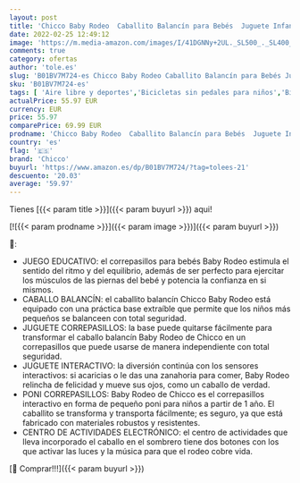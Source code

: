 ```yaml
---
layout: post
title: 'Chicco Baby Rodeo  Caballito Balancín para Bebés  Juguete Infantil Educativo e Interactivo  Poni Correpasillos para Niños con Efectos Sonoros  Juguetes para Niños de 1-3 Años  Máx. 25 Kg'
date: 2022-02-25 12:49:12
image: 'https://m.media-amazon.com/images/I/41DGNNy+2UL._SL500_._SL400_.jpg'
comments: true
category: ofertas
author: 'tole.es'
slug: 'B01BV7M724-es Chicco Baby Rodeo Caballito Balancín para Bebés Juguete...'
sku: 'B01BV7M724-es'
tags: [ 'Aire libre y deportes','Bicicletas sin pedales para niños','Bicicletas, triciclos y correpasillos','Juguetes','Juguetes y juegos','bebés','chicco', ]
actualPrice: 55.97 EUR
currency: EUR
price: 55.97
comparePrice: 69.99 EUR
prodname: 'Chicco Baby Rodeo  Caballito Balancín para Bebés  Juguete Infantil Educativo e Interactivo  Poni Correpasillos para Niños con Efectos Sonoros  Juguetes para Niños de 1-3 Años  Máx. 25 Kg'
country: 'es'
flag: '🇪🇸'
brand: 'Chicco'
buyurl: 'https://www.amazon.es/dp/B01BV7M724/?tag=tolees-21'
descuento: '20.03'
average: '59.97'
---
```


Tienes [{{< param title >}}]({{< param buyurl >}}) aqui!

[![{{< param prodname >}}]({{< param image >}})]({{< param buyurl >}})

🔎:

- JUEGO EDUCATIVO: el correpasillos para bebés Baby Rodeo estimula el sentido del ritmo y del equilibrio, además de ser perfecto para ejercitar los músculos de las piernas del bebé y potencia la confianza en si mismos.
- CABALLO BALANCÍN: el caballito balancín Chicco Baby Rodeo está equipado con una práctica base extraíble que permite que los niños más pequeños se balanceen con total seguridad.
- JUGUETE CORREPASILLOS: la base puede quitarse fácilmente para transformar el caballo balancín Baby Rodeo de Chicco en un correpasillos que puede usarse de manera independiente con total seguridad.
- JUGUETE INTERACTIVO: la diversión continúa con los sensores interactivos: si acaricias o le das una zanahoria para comer, Baby Rodeo relincha de felicidad y mueve sus ojos, como un caballo de verdad.
- PONI CORREPASILLOS: Baby Rodeo de Chicco es el correpasillos interactivo en forma de pequeño poni para niños a partir de 1 año. El caballito se transforma y transporta fácilmente; es seguro, ya que está fabricado con materiales robustos y resistentes.
- CENTRO DE ACTIVIDADES ELECTRÓNICO: el centro de actividades que lleva incorporado el caballo en el sombrero tiene dos botones con los que activar las luces y la música para que el rodeo cobre vida.

[🛒 Comprar!!!]({{< param buyurl >}})
